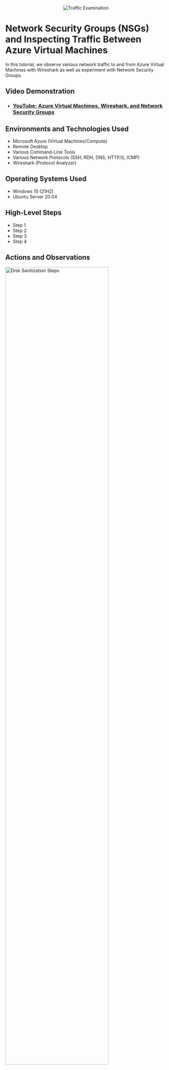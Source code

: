 <p align="center">
<img src="https://i.imgur.com/Ua7udoS.png" alt="Traffic Examination"/>
</p>

<h1>Network Security Groups (NSGs) and Inspecting Traffic Between Azure Virtual Machines</h1>
In this tutorial, we observe various network traffic to and from Azure Virtual Machines with Wireshark as well as experiment with Network Security Groups. <br />


<h2>Video Demonstration</h2>

- ### [YouTube: Azure Virtual Machines, Wireshark, and Network Security Groups](https://www.youtube.com)

<h2>Environments and Technologies Used</h2>

- Microsoft Azure (Virtual Machines/Compute)
- Remote Desktop
- Various Command-Line Tools
- Various Network Protocols (SSH, RDH, DNS, HTTP/S, ICMP)
- Wireshark (Protocol Analyzer)

<h2>Operating Systems Used </h2>

- Windows 10 (21H2)
- Ubuntu Server 20.04

<h2>High-Level Steps</h2>

- Step 1
- Step 2
- Step 3
- Step 4

<h2>Actions and Observations</h2>

<p>
<img src="https://i.imgur.com/JsBQeIT.png" height="80%" width="80%" alt="Disk Sanitization Steps"/>
</p>
<p>
After setting up both my virtual Windows 10 & Ubuntu (Linux) machines, I installed Wireshark, a traffic protocol analyzer on my virtual Windows 10 machine. Here you can see internet traffic being sent back and forth randomly in the background.
</p>
<br/>

<p>
<img src="https://i.imgur.com/RsUFpEY.png" height="80%" width="80%" alt="Disk Sanitization Steps"/>
</p>
<p>
Here i entered a filter for ICMP (Internet Control Message Protocol). As you can see there is no ICMP traffic at this time.
</p>
<br />

<p>
<img src="https://i.imgur.com/DsWKXaa.png" height="80%" width="80%" alt="Disk Sanitization Steps"/>
</p>
<p>
Here i sent a ping request to the virtual Linux computer and now we have ICMP traffic.
</p>
<br />

<p>
<img src="https://i.imgur.com/dBewNHb.png" height="80%" width="80%" alt="Disk Sanitization Steps"/>
</p>
<p>
Now i sent a ping request to www.google.com and voila! more ICMP traffic..
</p>
<br />

<p>
<img src="https://i.imgur.com/DJmEXEB.png" height="80%" width="80%" alt="Disk Sanitization Steps"/>
</p>
<p>
Lorem ipsum dolor sit amet, consectetur adipiscing elit, sed do eiusmod tempor incididunt ut labore et dolore magna aliqua. Ut enim ad minim veniam, quis nostrud exercitation ullamco laboris nisi ut aliquip ex ea commodo consequat. Duis aute irure dolor in reprehenderit in voluptate velit esse cillum dolore eu fugiat nulla pariatur.
</p>
<br />

<p>
<img src="https://i.imgur.com/DJmEXEB.png" height="80%" width="80%" alt="Disk Sanitization Steps"/>
</p>
<p>
Lorem ipsum dolor sit amet, consectetur adipiscing elit, sed do eiusmod tempor incididunt ut labore et dolore magna aliqua. Ut enim ad minim veniam, quis nostrud exercitation ullamco laboris nisi ut aliquip ex ea commodo consequat. Duis aute irure dolor in reprehenderit in voluptate velit esse cillum dolore eu fugiat nulla pariatur.
</p>
<br />
